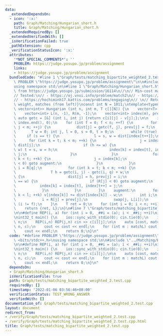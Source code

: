 ```yaml
---
data:
  _extendedDependsOn:
  - icon: ':x:'
    path: Graph/Matching/Hungarian_short.h
    title: Graph/Matching/Hungarian_short.h
  _extendedRequiredBy: []
  _extendedVerifiedWith: []
  _isVerificationFailed: true
  _pathExtension: cpp
  _verificationStatusIcon: ':x:'
  attributes:
    '*NOT_SPECIAL_COMMENTS*': ''
    PROBLEM: https://judge.yosupo.jp/problem/assignment
    links:
    - https://judge.yosupo.jp/problem/assignment
  bundledCode: "#line 1 \"Graph/tests/matching_bipartite_weighted_2.test.cpp\"\n#define\
    \ PROBLEM \"https://judge.yosupo.jp/problem/assignment\"\n\n#include <bits/stdc++.h>\n\
    using namespace std;\n\n#line 1 \"Graph/Matching/Hungarian_short.h\"\n// Copied\
    \ from https://judge.yosupo.jp/submission/16114\n//\n// Min-cost matching\n//\n\
    // Tested:\n// - https://oj.vnoi.info/problem/match2\n// - https://judge.yosupo.jp/problem/assignment\n\
    // - https://hochiminh17.kattis.com/problems/engaging\n// \n// Returns {total\
    \ weight, matches (from left)}\nconst int N = 1011;\ntemplate<typename T>\npair<T,\
    \ vector<int>> Hungarian (int n, int m, T c[][N]) {\n    vector<T> v(m), dist(m);\n\
    \    vector<int> L(n, -1), R(m, -1);\n    vector<int> index(m), prev(m);\n   \
    \ auto getc = [&] (int i, int j) {return c[i][j] - v[j];};\n\n    iota(index.begin(),\
    \ index.end(), 0);\n    for (int f = 0; f < n; ++f) {\n        for (int j = 0;\
    \ j < m; ++j) {\n            dist[j] = getc(f, j), prev[j] = f;\n        }\n \
    \       T w = 0; int j, l = 0, s = 0, t = 0;\n        while (true) {\n       \
    \     if (s == t) {\n                l = s, w = dist[index[t++]];\n          \
    \      for (int k = t; k < m; ++k) {\n                    j = index[k]; T h =\
    \ dist[j];\n                    if (h <= w) {\n                        if (h <\
    \ w) t = s, w = h;\n                        index[k] = index[t], index[t++] =\
    \ j;\n                    }\n                }\n                for (int k = s;\
    \ k < t; ++k) {\n                    j = index[k];\n                    if (R[j]\
    \ < 0) goto augment;\n                }\n            }\n            int q = index[s++],\
    \ i = R[q];\n            for (int k = t; k < m; ++k) {\n                j = index[k];\n\
    \                T h = getc(i, j) - getc(i, q) + w;\n                if (h < dist[j])\
    \ {\n                    dist[j] = h, prev[j] = i;\n                    if (h\
    \ == w) {\n                        if (R[j] < 0) goto augment;\n             \
    \           index[k] = index[t], index[t++] = j;\n                    }\n    \
    \            }\n            }\n        }\n    augment:\n        for (int k = 0;\
    \ k < l; ++k) v[index[k]] += dist[index[k]] - w;\n        int i;\n        do {\n\
    \            i = R[j] = prev[j];\n            swap(j, L[i]);\n        } while\
    \ (i != f);\n    }\n    T ret = 0;\n    for (int i = 0; i < n; ++i) ret += c[i][L[i]];\n\
    \    return {ret, L};\n}\n#line 7 \"Graph/tests/matching_bipartite_weighted_2.test.cpp\"\
    \n\n#define REP(i, a) for (int i = 0, _##i = (a); i < _##i; ++i)\nint c[N][N];\n\
    \nint32_t main() {\n    ios::sync_with_stdio(0); cin.tie(0);\n    int n; cin >>\
    \ n;\n    REP(i,n) REP(j,n) cin >> c[i][j];\n\n    auto [cost, matchL] = Hungarian(n,\
    \ n, c);\n    cout << cost << endl;\n    for (int m : matchL) cout << m << ' ';\n\
    \    cout << endl;\n    return 0;\n}\n"
  code: "#define PROBLEM \"https://judge.yosupo.jp/problem/assignment\"\n\n#include\
    \ <bits/stdc++.h>\nusing namespace std;\n\n#include \"../Matching/Hungarian_short.h\"\
    \n\n#define REP(i, a) for (int i = 0, _##i = (a); i < _##i; ++i)\nint c[N][N];\n\
    \nint32_t main() {\n    ios::sync_with_stdio(0); cin.tie(0);\n    int n; cin >>\
    \ n;\n    REP(i,n) REP(j,n) cin >> c[i][j];\n\n    auto [cost, matchL] = Hungarian(n,\
    \ n, c);\n    cout << cost << endl;\n    for (int m : matchL) cout << m << ' ';\n\
    \    cout << endl;\n    return 0;\n}\n"
  dependsOn:
  - Graph/Matching/Hungarian_short.h
  isVerificationFile: true
  path: Graph/tests/matching_bipartite_weighted_2.test.cpp
  requiredBy: []
  timestamp: '2022-01-06 03:56:46+08:00'
  verificationStatus: TEST_WRONG_ANSWER
  verifiedWith: []
documentation_of: Graph/tests/matching_bipartite_weighted_2.test.cpp
layout: document
redirect_from:
- /verify/Graph/tests/matching_bipartite_weighted_2.test.cpp
- /verify/Graph/tests/matching_bipartite_weighted_2.test.cpp.html
title: Graph/tests/matching_bipartite_weighted_2.test.cpp
---
```

